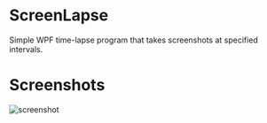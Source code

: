 # ScreenLapse
Simple WPF time-lapse program that takes screenshots at specified intervals.

# Screenshots
![screenshot](https://i.imgur.com/s1DxxPr.png)
